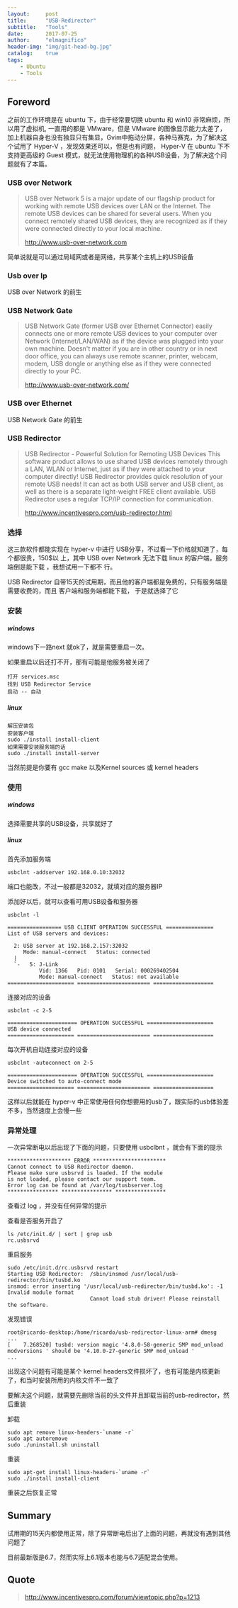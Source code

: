 ```yaml
---
layout:     post
title:      "USB-Redirector"
subtitle:   "Tools"
date:       2017-07-25
author:     "elmagnifico"
header-img: "img/git-head-bg.jpg"
catalog:    true
tags:
    - Ubuntu
    - Tools
---
```


## Foreword

之前的工作环境是在 ubuntu 下，由于经常要切换 ubuntu 和 win10 非常麻烦，所以用了虚拟机,
一直用的都是 VMware，但是 VMware 的图像显示能力太差了，加上机器自身也没有独显只有集显，Gvim中拖动分屏，各种马赛克，为了解决这个试用了 Hyper-V ，发现效果还可以，但是也有问题， Hyper-V 在 ubuntu 下不支持更高级的 Guest 模式，就无法使用物理机的各种USB设备，为了解决这个问题就有了本篇。

### USB over Network

> USB over Network 5 is a major update of our flagship product for working with remote USB devices over LAN or the Internet. The remote USB devices can be shared for several users. When you connect remotely shared USB devices, they are recognized as if they were connected directly to your local machine.
>
> http://www.usb-over-network.com

简单说就是可以通过局域网或者是网络，共享某个主机上的USB设备

### Usb over Ip

USB over Network 的前生

### USB Network Gate

> USB Network Gate (former USB over Ethernet Connector) easily connects one or more remote USB devices to your computer over Network (Internet/LAN/WAN) as if the device was plugged into your own machine. Doesn't matter if you are in other country or in next door office, you can always use remote scanner, printer, webcam, modem, USB dongle or anything else as if they were connected directly to your PC.
>
> http://www.usb-over-network.com/

### USB over Ethernet

USB Network Gate 的前生

### USB Redirector

>USB Redirector - Powerful Solution for Remoting USB Devices
This software product allows to use shared USB devices remotely through a LAN, WLAN or Internet, just as if they were attached to your computer directly! USB Redirector provides quick resolution of your remote USB needs! It can act as both USB server and USB client, as well as there is a separate light-weight FREE client available. USB Redirector uses a regular TCP/IP connection for communication.
>
> http://www.incentivespro.com/usb-redirector.html

### 选择

这三款软件都能实现在 hyper-v 中进行 USB分享，不过看一下价格就知道了，每个都很贵，150$以
上，其中 USB over Network 无法下载 linux 的客户端，服务端倒是能下载 ，我想试用一下都不
行。

USB Redirector 自带15天的试用期，而且他的客户端都是免费的，只有服务端是需要收费的，而且
客户端和服务端都能下载， 于是就选择了它

### 安装

##### windows

windows下一路next 就ok了，就是需要重启一次。

如果重启以后还打不开，那有可能是他服务被关闭了

    打开 services.msc
    找到 USB Redirector Service
    启动 -- 自动

##### linux

```
解压安装包
安装客户端
sudo ./install install-client
如果需要安装服务端的话
sudo ./install install-server
```
当然前提是你要有 gcc make 以及Kernel  sources 或 kernel headers

### 使用

##### windows

选择需要共享的USB设备，共享就好了

##### linux


首先添加服务端

    usbclnt -addserver 192.168.0.10:32032

端口也能改，不过一般都是32032，就填对应的服务器IP

添加好以后，就可以查看可用USB设备和服务器

```
usbclnt -l

================= USB CLIENT OPERATION SUCCESSFUL ===============
List of USB servers and devices:

  2: USB server at 192.168.2.157:32032
     Mode: manual-connect   Status: connected
  |
  `-   5: J-Link
          Vid: 1366   Pid: 0101   Serial: 000269402504
          Mode: manual-connect   Status: not available
===================== ======================= ===================
```

连接对应的设备

```
usbclnt -c 2-5

====================== OPERATION SUCCESSFUL =====================
USB device connected
===================== ======================= ===================
```

每次开机自动连接对应的设备

```
usbclnt -autoconnect on 2-5

====================== OPERATION SUCCESSFUL =====================
Device switched to auto-connect mode
===================== ======================= ===================
```

这样以后就能在 hyper-v 中正常使用任何你想要用的usb了，跟实际的usb体验差不多，当然速度上会慢一些

### 异常处理

一次异常断电以后出现了下面的问题，只要使用 usbclbnt ，就会有下面的提示

```
******************** ERROR ***********************
Cannot connect to USB Redirector daemon.
Please make sure usbsrvd is loaded. If the module
is not loaded, please contact our support team.
Error log can be found at /var/log/tusbserver.log
**************** **************** ****************
```

查看过 log ，并没有任何异常的提示

查看是否服务开启了

```
ls /etc/init.d/ | sort | grep usb
rc.usbsrvd
```

重启服务
```
sudo /etc/init.d/rc.usbsrvd restart
Starting USB Redirector:  /sbin/insmod /usr/local/usb-redirector/bin/tusbd.ko
insmod: error inserting '/usr/local/usb-redirector/bin/tusbd.ko': -1 Invalid module format
                          Cannot load stub driver! Please reinstall the software.
```

发现错误
```
root@ricardo-desktop:/home/ricardo/usb-redirector-linux-arm# dmesg
...
[    7.268520] tusbd: version magic '4.8.0-58-generic SMP mod_unload modversions ' should be '4.10.0-27-generic SMP mod_unload '
...
```

出现这个问题有可能是某个 kernel headers文件损坏了，也有可能是内核更新了，和当时安装所用的内核文件不一致了

要解决这个问题，就需要先删除当前的头文件并且卸载当前的usb-redirector，然后重装

卸载
```
sudo apt remove linux-headers-`uname -r`
sudo apt autoremove
sudo ./uninstall.sh uninstall
```

重装
```
sudo apt-get install linux-headers-`uname -r`
sudo ./install install-client
```

重装之后恢复正常

## Summary

试用期的15天内都使用正常，除了异常断电后出了上面的问题，再就没有遇到其他问题了

目前最新版是6.7，然而实际上6.1版本也能与6.7适配混合使用。

## Quote

> http://www.incentivespro.com/forum/viewtopic.php?p=1213
